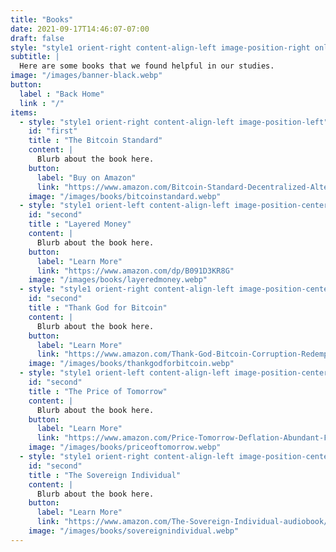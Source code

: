 ```yaml
---
title: "Books"
date: 2021-09-17T14:46:07-07:00
draft: false
style: "style1 orient-right content-align-left image-position-right onload-image-fade-in onload-content-fade-right"
subtitle: |
  Here are some books that we found helpful in our studies.
image: "/images/banner-black.webp"
button:
  label : "Back Home"
  link : "/"
items:
  - style: "style1 orient-right content-align-left image-position-left"
    id: "first"
    title : "The Bitcoin Standard"
    content: |
      Blurb about the book here.
    button: 
      label: "Buy on Amazon"
      link: "https://www.amazon.com/Bitcoin-Standard-Decentralized-Alternative-Central/dp/1119473861"
    image: "/images/books/bitcoinstandard.webp"
  - style: "style1 orient-left content-align-left image-position-center"
    id: "second"
    title : "Layered Money"
    content: |
      Blurb about the book here.
    button: 
      label: "Learn More"
      link: "https://www.amazon.com/dp/B091D3KR8G"
    image: "/images/books/layeredmoney.webp"
  - style: "style1 orient-right content-align-left image-position-center"
    id: "second"
    title : "Thank God for Bitcoin"
    content: |
      Blurb about the book here.
    button: 
      label: "Learn More"
      link: "https://www.amazon.com/Thank-God-Bitcoin-Corruption-Redemption/dp/B08ZYW2K74"
    image: "/images/books/thankgodforbitcoin.webp"
  - style: "style1 orient-left content-align-left image-position-center"
    id: "second"
    title : "The Price of Tomorrow"
    content: |
      Blurb about the book here.
    button: 
      label: "Learn More"
      link: "https://www.amazon.com/Price-Tomorrow-Deflation-Abundant-Future/dp/B08725C857"
    image: "/images/books/priceoftomorrow.webp"
  - style: "style1 orient-right content-align-left image-position-center"
    id: "second"
    title : "The Sovereign Individual"
    content: |
      Blurb about the book here.
    button: 
      label: "Learn More"
      link: "https://www.amazon.com/The-Sovereign-Individual-audiobook/dp/B07TWNP9NB"
    image: "/images/books/sovereignindividual.webp"
---
```

